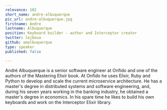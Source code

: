 ```yaml
---
relevance: 102
short_name: andre-albuquerque
pic_url: andre-albuquerque.jpg
firstname: Andre
lastname: Albuquerque
position: Keyboard builder - author and Interceptor creator
twitter: lejboua
github: amalbuquerque
type: speaker
published: false

---
```

<p>André Albuquerque is a senior software engineer at Onfido and one of the authors of the Mastering Elixir book. At Onfido he uses Elixir, Ruby and Python to develop and scale the current microservice architecture. He has a master's degree in distributed systems and software engineering, and, during his seven years working in the banking industry, he obtained a master's degree in economics. In his spare time he likes to build his own keyboards and work on the Interceptor Elixir library.
</p>